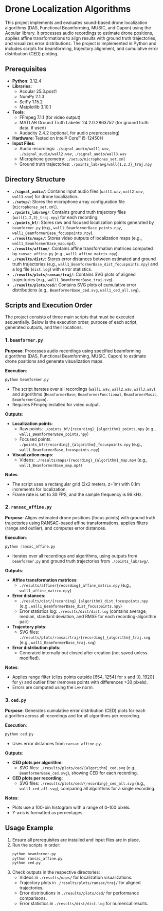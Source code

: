 # Drone Localization Algorithms

This project implements and evaluates sound-based drone localization algorithms (DAS, Functional Beamforming, MUSIC, and Capon) using the Acoular library. It processes audio recordings to estimate drone positions, applies affine transformations to align results with ground truth trajectories, and visualizes error distributions. The project is implemented in Python and includes scripts for beamforming, trajectory alignment, and cumulative error distribution (CED) plotting.

## Prerequisites

- **Python**: 3.12.4
- **Libraries**:
  - Acoular 25.3.post1
  - NumPy 2.1.3
  - SciPy 1.15.2
  - Matplotlib 3.10.1
- **Tools**:
  - FFmpeg 7.1.1 (for video output)
  - MATLAB Ground Truth Labeler 24.2.0.2863752 (for ground truth data, if used)
  - Audacity 2.4.2 (optional, for audio preprocessing)
- **Hardware**: Tested on Intel® Core™ i5-12450H
- **Input Files**:
  - Audio recordings: `./signal_audio/wall1.wav`, `./signal_audio/wall2.wav`, `./signal_audio/wall3.wav`
  - Microphone geometry: `./setup/microphones_set.xml`
  - Ground truth trajectories: `./points_lab/avg/wall{1,2,3}_traj.npy`

## Directory Structure

- **`./signal_audio/`**: Contains input audio files (`wall1.wav`, `wall2.wav`, `wall3.wav`) for drone localization.
- **`./setup/`**: Stores the microphone array configuration file (`microphones_set.xml`).
- **`./points_lab/avg/`**: Contains ground truth trajectory files (`wall{1,2,3}_traj.npy`) for each recording.
- **`./points_bf/`**: Stores raw and focused localization points generated by `beamformer.py` (e.g., `wall1_BeamformerBase_points.npy`, `wall1_BeamformerBase_focuspoints.npy`).
- **`./results/maps/`**: Stores video outputs of localization maps (e.g., `wall1_BeamformerBase_map.mp4`).
- **`./results/affine/`**: Contains affine transformation matrices computed by `ransac_affine.py` (e.g., `wall1_affine_matrix.npy`).
- **`./results/dist/`**: Stores error distances between estimated and ground truth trajectories (e.g., `wall1_BeamformerBase_dist_focuspoints.npy`) and a log file (`dist.log`) with error statistics.
- **`./results/plots/ransac/traj/`**: Contains SVG plots of aligned trajectories (e.g., `wall1_BeamformerBase_traj.svg`).
- **`./results/plots/ced/`**: Contains SVG plots of cumulative error distributions (e.g., `BeamformerBase_ced.svg`, `wall1_ced_all.svg`).

## Scripts and Execution Order

The project consists of three main scripts that must be executed sequentially. Below is the execution order, purpose of each script, generated outputs, and their locations.

### 1. `beamformer.py`
**Purpose**: Processes audio recordings using specified beamforming algorithms (DAS, Functional Beamforming, MUSIC, Capon) to estimate drone positions and generate visualization maps.

**Execution**:
```bash
python beamformer.py
```
- The script iterates over all recordings (`wall1.wav`, `wall2.wav`, `wall3.wav`) and algorithms (`BeamformerBase`, `BeamformerFunctional`, `BeamformerMusic`, `BeamformerCapon`).
- Requires FFmpeg installed for video output.

**Outputs**:
- **Localization points**:
  - Raw points: `./points_bf/{recording}_{algorithm}_points.npy` (e.g., `wall1_BeamformerBase_points.npy`)
  - Focused points: `./points_bf/{recording}_{algorithm}_focuspoints.npy` (e.g., `wall1_BeamformerBase_focuspoints.npy`)
- **Visualization maps**:
  - Videos: `./results/maps/{recording}_{algorithm}_map.mp4` (e.g., `wall1_BeamformerBase_map.mp4`)

**Notes**:
- The script uses a rectangular grid (2x2 meters, z=1m) with 0.1m increments for localization.
- Frame rate is set to 30 FPS, and the sample frequency is 96 kHz.

### 2. `ransac_affine.py`
**Purpose**: Aligns estimated drone positions (focus points) with ground truth trajectories using RANSAC-based affine transformations, applies filters (range and outlier), and computes error distances.

**Execution**:
```bash
python ransac_affine.py
```
- Iterates over all recordings and algorithms, using outputs from `beamformer.py` and ground truth trajectories from `./points_lab/avg/`.

**Outputs**:
- **Affine transformation matrices**:
  - `./results/affine/{recording}_affine_matrix.npy` (e.g., `wall1_affine_matrix.npy`)
- **Error distances**:
  - `./results/dist/{recording}_{algorithm}_dist_focuspoints.npy` (e.g., `wall1_BeamformerBase_dist_focuspoints.npy`)
  - Error statistics log: `./results/dist/dist.log` (contains average, median, standard deviation, and RMSE for each recording-algorithm pair)
- **Trajectory plots**:
  - SVG files: `./results/plots/ransac/traj/{recording}_{algorithm}_traj.svg` (e.g., `wall1_BeamformerBase_traj.svg`)
- **Error distribution plots**:
  - Generated internally but closed after creation (not saved unless modified).

**Notes**:
- Applies range filter (clips points outside [654, 1254] for x and [0, 1920] for y) and outlier filter (removes points with differences >30 pixels).
- Errors are computed using the L∞ norm.

### 3. `ced.py`
**Purpose**: Generates cumulative error distribution (CED) plots for each algorithm across all recordings and for all algorithms per recording.

**Execution**:
```bash
python ced.py
```
- Uses error distances from `ransac_affine.py`.

**Outputs**:
- **CED plots per algorithm**:
  - SVG files: `./results/plots/ced/{algorithm}_ced.svg` (e.g., `BeamformerBase_ced.svg`), showing CED for each recording.
- **CED plots per recording**:
  - SVG files: `./results/plots/ced/{recording}_ced_all.svg` (e.g., `wall1_ced_all.svg`), comparing all algorithms for a single recording.

**Notes**:
- Plots use a 100-bin histogram with a range of 0–100 pixels.
- Y-axis is formatted as percentages.

## Usage Example

1. Ensure all prerequisites are installed and input files are in place.
2. Run the scripts in order:
   ```bash
   python beamformer.py
   python ransac_affine.py
   python ced.py
   ```
3. Check outputs in the respective directories:
   - Videos in `./results/maps/` for localization visualizations.
   - Trajectory plots in `./results/plots/ransac/traj/` for aligned trajectories.
   - Error distributions in `./results/plots/ced/` for performance comparisons.
   - Error statistics in `./results/dist/dist.log` for numerical results.
